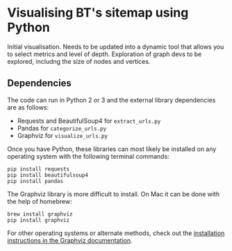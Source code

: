 # Visualising BT's sitemap using Python

Initial visualisation. Needs to be updated into a dynamic tool that allows you to select metrics and level of depth.
Exploration of graph devs to be explored, includng the size of nodes and vertices.


## Dependencies

The code can run in Python 2 or 3 and the external library dependencies are as follows:

 - Requests and BeautifulSoup4 for `extract_urls.py`
 - Pandas for `categorize_urls.py`
 - Graphviz for `visualize_urls.py`

Once you have Python, these libraries can most likely be installed on any operating system with the following terminal commands:

```
pip install requests   
pip install beautifulsoup4   
pip install pandas   
```

The Graphviz library is more difficult to install. On Mac it can be done with the help of homebrew:

```
brew install graphviz   
pip install graphviz   
```

For other operating systems or alternate methods, check out the [installation instructions in the Graphviz documentation](http://graphviz.readthedocs.io/en/latest/manual.html).

